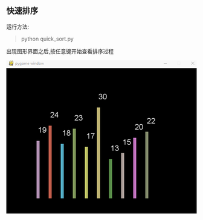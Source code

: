 ## 快速排序
运行方法:

> python quick_sort.py

出现图形界面之后,按任意键开始查看排序过程


![图片](https://github.com/chardian/algori-step-show/blob/master/quick-sort.gif)

